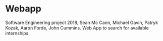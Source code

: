 # Webapp
Software Engineering project 2018, Sean Mc Cann, Michael Gavin, Patryk Kozak, Aaron Forde, John Cummins. Web App to search for available internships.
